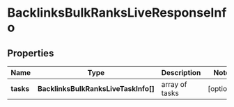 # BacklinksBulkRanksLiveResponseInfo

## Properties

| Name | Type | Description | Notes |
|------------ | ------------- | ------------- | -------------|
**tasks** | **BacklinksBulkRanksLiveTaskInfo[]** | array of tasks |[optional]|